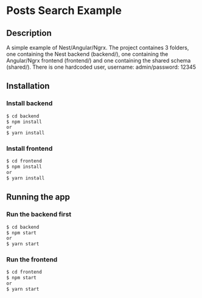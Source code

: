 # Posts Search Example
## Description

A simple example of Nest/Angular/Ngrx. The project containes 3 folders,
one containing the Nest backend (backend/), one containing the Angular/Ngrx frontend (frontend/)
and one containing the shared schema (shared/). There is one hardcoded user, username: admin/password: 12345

## Installation

### Install backend
```bash
$ cd backend
$ npm install
or
$ yarn install
```

### Install frontend
```bash
$ cd frontend
$ npm install
or
$ yarn install
```
## Running the app

### Run the backend first
```bash
$ cd backend
$ npm start
or 
$ yarn start
```

### Run the frontend
```bash
$ cd frontend
$ npm start
or 
$ yarn start
```
